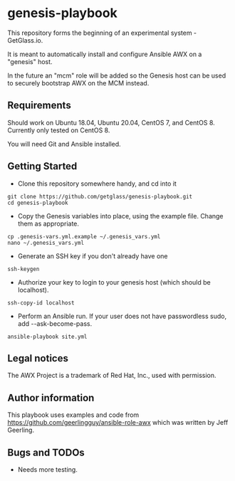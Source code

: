 # genesis-playbook
This repository forms the beginning of an experimental system - GetGlass.io.

It is meant to automatically install and configure Ansible AWX on a "genesis" host.

In the future an "mcm" role will be added so the Genesis host can be used to securely bootstrap AWX on the MCM instead.

## Requirements
Should work on Ubuntu 18.04, Ubuntu 20.04, CentOS 7, and CentOS 8. Currently only tested on CentOS 8.

You will need Git and Ansible installed.

## Getting Started
* Clone this repository somewhere handy, and cd into it

```
git clone https://github.com/getglass/genesis-playbook.git
cd genesis-playbook
```

* Copy the Genesis variables into place, using the example file. Change them as appropriate.

```
cp .genesis-vars.yml.example ~/.genesis_vars.yml
nano ~/.genesis_vars.yml
```

* Generate an SSH key if you don't already have one

`ssh-keygen`

* Authorize your key to login to your genesis host (which should be localhost).

`ssh-copy-id localhost`

* Perform an Ansible run. If your user does not have passwordless sudo, add --ask-become-pass.

`ansible-playbook site.yml`

## Legal notices
The AWX Project is a trademark of Red Hat, Inc., used with permission.

## Author information
This playbook uses examples and code from https://github.com/geerlingguy/ansible-role-awx which was written by Jeff Geerling.

## Bugs and TODOs
* Needs more testing.
